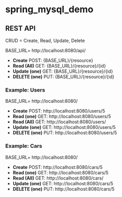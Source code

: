 # spring_mysql_demo

## REST API

CRUD = Create, Read, Update, Delete

BASE_URL= http://localhost:8080/api/

- **Create** POST: {BASE_URL}/{resource}
- **Read (All)** GET: {BASE_URL}/{resource}/{id}
- **Update (one)** GET: {BASE_URL}/{resource}/{id}
- **DELETE (one)** PUT: {BASE_URL}/{resource}/{id}

### Example: Users

BASE_URL= http://localhost:8080/

- **Create** POST: http://localhost:8080/users/5
- **Read (one)** GET: http://localhost:8080/users/5
- **Read (All)** GET: http://localhost:8080/users/
- **Update (one)** GET: http://localhost:8080/users/5
- **DELETE (one)** PUT: http://localhost:8080/users/5

### Example: Cars

BASE_URL= http://localhost:8080/

- **Create** POST: http://localhost:8080/cars/5
- **Read (one)** GET: http://localhost:8080/cars/5
- **Read (All)** GET: http://localhost:8080/cars/
- **Update (one)** GET: http://localhost:8080/cars/5
- **DELETE (one)** PUT: http://localhost:8080/cars/5